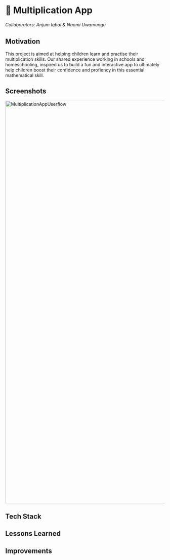 # 🧮 Multiplication App

###### Collaborators: Anjum Iqbal & Naomi Uwamungu 

## Motivation 
This project is aimed at helping children learn and practise their multiplication skills. Our shared experience working in schools and homeschooling, inspired us to build a fun and interactive app to ultimately help children boost their confidence and profiency in this essential mathematical skill. 

## Screenshots 
<img width="1272" alt="MultiplicationAppUserflow" src="https://github.com/naomiuwa/MathsWiz/assets/124946545/9f85b5bd-be87-4985-bdc7-0dba555f25ee">

## Tech Stack 

## Lessons Learned 

## Improvements 
